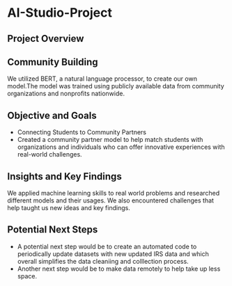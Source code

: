 # AI-Studio-Project

## Project Overview

## Community Building
We utilized BERT, a natural language processor, to create our own model.The model was trained using publicly available data from community organizations and nonprofits nationwide.

## Objective and Goals
- Connecting Students to Community Partners
- Created a community partner model to help match students with organizations and individuals who can offer innovative experiences with real-world challenges.

## Insights and Key Findings
We applied machine learning skills to real world problems and researched different models and their usages. We also encountered challenges that help taught us new ideas and key findings. 

## Potential Next Steps
- A potential next step would be to create an automated code to periodically update datasets with new updated IRS data and which overall simplifies the data cleaniing and colllection process.
- Another next step would be to make data remotely to help take up less space.
